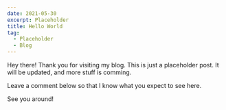 ```yaml
---
date: 2021-05-30
excerpt: Placeholder
title: Hello World
tag:
  - Placeholder
  - Blog
---
```


Hey there! Thank you for visiting my blog. This is just a placeholder post. It will be updated, and more stuff is comming.

Leave a comment below so that I know what you expect to see here.

See you around!
